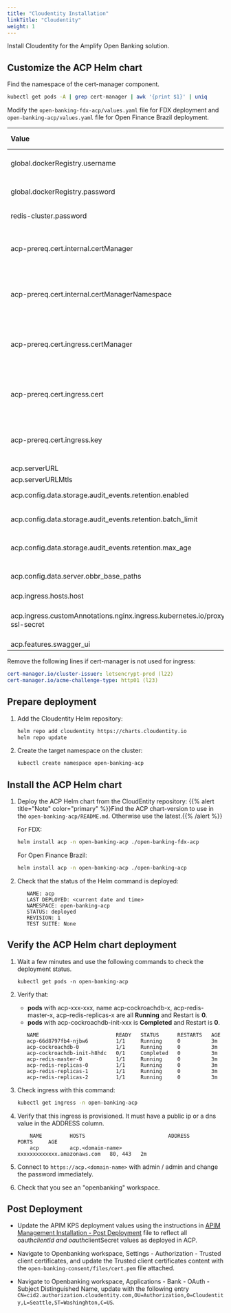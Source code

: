 ```yaml
---
title: "Cloudentity Installation"
linkTitle: "Cloudentity"
weight: 1
---
```


Install Cloudentity for the Amplify Open Banking solution.

## Customize the ACP Helm chart

Find the namespace of the cert-manager component.

```bash
kubectl get pods -A | grep cert-manager | awk '{print $1}' | uniq
```

Modify the `open-banking-fdx-acp/values.yaml` file for FDX deployment and `open-banking-acp/values.yaml` file for Open Finance Brazil deployment.

| Value         | Description                           | Default value  |
|:------------- |:------------------------------------- |:-------------- |
| global.dockerRegistry.username | Defining Cloudentity repository username. | None |
| global.dockerRegistry.password | Defining Cloudentity repository password. | None |
| redis-cluster.password | Defining ACP's Redis password. | None |
| acp-prereq.cert.internal.certManager | Define if cert-manager is used internally. <br>False is currently not supported. | true |
| acp-prereq.cert.internal.certManagerNamespace | Namespace where cert-manager is installed. Use the result of the previous command. | None |
| acp-prereq.cert.ingress.certManager | Define if cert-manager is used externally. <br>If set to false, define cert and keys with values below. | true |
| acp-prereq.cert.ingress.cert | Use specific cert. It can be a wildcard. Must be defined only if certManager is set to false. | None |
| acp-prereq.cert.ingress.key | Use specific key. It can be a wildcard. Must be defined only if certManager is set to false. | None |
| acp.serverURL | ACP server URL | None |
| acp.serverURLMtls | ACP server URL | None |
| acp.config.data.storage.audit_events.retention.enabled | Enable audit events retention | true |
| acp.config.data.storage.audit_events.retention.batch_limit | Audit events retention batch delete limit | 1000 |
| acp.config.data.storage.audit_events.retention.max_age | Remove audit events older than max age limit | 6h0m0s |
| acp.config.data.server.obbr_base_paths | Open banking Brasil API base path whitelist. | None |
| acp.ingress.hosts.host | ACP server URL | None |
| acp.ingress.customAnnotations.nginx.ingress.kubernetes.io/proxy-ssl-secret | Secret to keep the ssl cert. It should be [NAMESPACE]/acp-tls | open-banking-acp/acp-tls |
| acp.features.swagger_ui | Enable swagger UI. | true |

Remove the following lines if cert-manager is not used for ingress:

```yaml
cert-manager.io/cluster-issuer: letsencrypt-prod (l22)
cert-manager.io/acme-challenge-type: http01 (l23)
```

## Prepare deployment

1. Add the Cloudentity Helm repository:

   ```bash
   helm repo add cloudentity https://charts.cloudentity.io 
   helm repo update 
   ```

2. Create the target namespace on the cluster:

   ```bash
   kubectl create namespace open-banking-acp
   ```

## Install the ACP Helm chart

1. Deploy the ACP Helm chart from the CloudEntity repository:
   {{% alert title="Note" color="primary" %}}Find the ACP chart-version to use in the `open-banking-acp/README.md`. Otherwise use the latest.{{% /alert %}}

   For FDX:
   ```bash
   helm install acp -n open-banking-acp ./open-banking-fdx-acp
   ```
   For Open Finance Brazil:
   ```bash
   helm install acp -n open-banking-acp ./open-banking-acp
   ```

2. Check that the status of the Helm command is deployed:

   ```
      NAME: acp
      LAST DEPLOYED: <current date and time>
      NAMESPACE: open-banking-acp 
      STATUS: deployed
      REVISION: 1 
      TEST SUITE: None
   ```

## Verify the ACP Helm chart deployment

1. Wait a few minutes and use the following commands to check the deployment status.

   ```
   kubectl get pods -n open-banking-acp 
   ```

2. Verify that:
   * **pods** with acp-xxx-xxx, name acp-cockroachdb-x, acp-redis-master-x, acp-redis-replicas-x are all **Running** and Restart is **0**.
   * **pods** with acp-cockroachdb-init-xxx is **Completed** and Restart is **0**.
  
   ```
      NAME                         READY   STATUS      RESTARTS   AGE
      acp-66d8797fb4-njbw6         1/1     Running     0          3m
      acp-cockroachdb-0            1/1     Running     0          3m
      acp-cockroachdb-init-h8hdc   0/1     Completed   0          3m
      acp-redis-master-0           1/1     Running     0          3m
      acp-redis-replicas-0         1/1     Running     0          3m
      acp-redis-replicas-1         1/1     Running     0          3m
      acp-redis-replicas-2         1/1     Running     0          3m
   ```

3. Check ingress with this command:

   ```bash
   kubectl get ingress -n open-banking-acp 
   ```

4. Verify that this ingress is provisioned. It must have a public ip or a dns value in the ADDRESS column.

   ```
       NAME         HOSTS                           ADDRESS                       PORTS     AGE
       acp          acp.<domain-name>               xxxxxxxxxxxxx.amazonaws.com   80, 443   2m
   ```

5. Connect to `https://acp.<domain-name>`  with admin / admin  and change the password immediately.

6. Check that you see an "openbanking" workspace.

## Post Deployment

* Update the APIM KPS deployment values using the instructions in [APIM Management Installation - Post Deployment](/docs/deployment/installation/api-management/obb-apim/#update-kps-configuration) file to reflect all oauth*clientId and oauth*clientSecret values as deployed in ACP.

* Navigate to Openbanking workspace, Settings - Authorization - Trusted client certificates, and update the Trusted client certificates content with the `open-banking-consent/files/cert.pem` file attached.

* Navigate to Openbanking workspace, Applications - Bank - OAuth - Subject Distinguished Name, update with the following entry
`CN=cid2.authorization.cloudentity.com,OU=Authorization,O=Cloudentity,L=Seattle,ST=Washinghton,C=US`.
